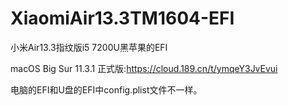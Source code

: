 # XiaomiAir13.3TM1604-EFI

小米Air13.3指纹版i5 7200U黑苹果的EFI

macOS Big Sur 11.3.1 正式版:https://cloud.189.cn/t/ymqeY3JvEvui 

电脑的EFI和U盘的EFI中config.plist文件不一样。
